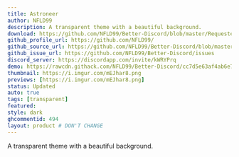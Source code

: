 ```yaml
---
title: Astroneer
author: NFLD99
description: A transparent theme with a beautiful background.
download: https://github.com/NFLD99/Better-Discord/blob/master/Requested/Updated/Astroneer.theme.css
github_profile_url: https://github.com/NFLD99/
github_source_url: https://github.com/NFLD99/Better-Discord/blob/master/Requested/Updated/Astroneer.theme.css
github_issue_url: https://github.com/NFLD99/Better-Discord/issues
discord_server: https://discordapp.com/invite/kWRYPrq
demo: https://rawcdn.githack.com/NFLD99/Better-Discord/cc7d5e63af4ab6e7f4781c460920ec9472662090/Requested/Updated/Astroneer.theme.css
thumbnail: https://i.imgur.com/mEJhar8.png
previews: [https://i.imgur.com/mEJhar8.png]
status: Updated
auto: true
tags: [transparent]
featured: 
style: dark
ghcommentid: 494
layout: product # DON'T CHANGE
---
```

A transparent theme with a beautiful background.